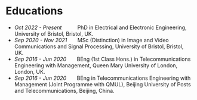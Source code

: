 # Educations
- *Oct 2022 - Present*&emsp;&emsp;&emsp;PhD in Electrical and Electronic Engineering, University of Bristol, Bristol, UK.
- *Sep 2020 - Nov 2021*&emsp;&emsp;MSc (Distinction) in Image and Video Communications and Signal Processing, University of Bristol, Bristol, UK.
- *Sep 2016 - Jun 2020*&emsp;&emsp;BEng (1st Class Hons.) in Telecommunications Engineering with Management, Queen Mary University of London, London, UK.
- *Sep 2016 - Jun 2020*&emsp;&emsp;BEng in Telecommunications Engineering with Management (Joint Programme with QMUL), Beijing University of Posts and Telecommunications, Beijing, China.

